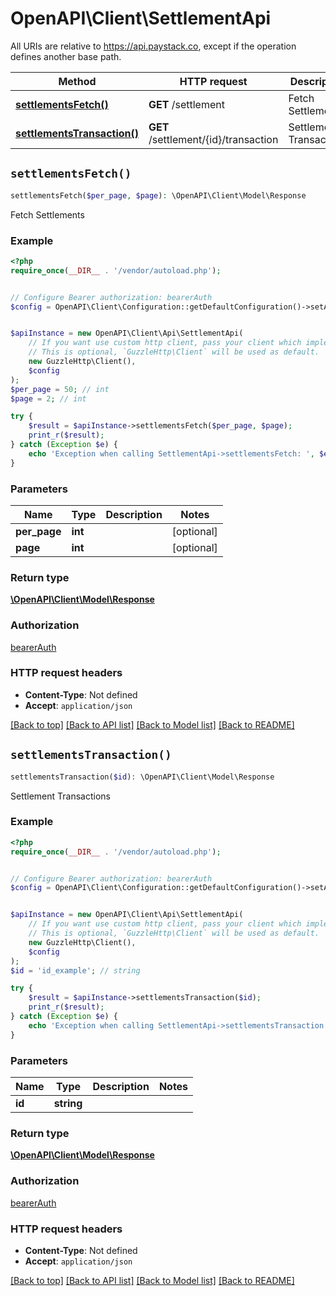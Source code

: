 # OpenAPI\Client\SettlementApi

All URIs are relative to https://api.paystack.co, except if the operation defines another base path.

| Method | HTTP request | Description |
| ------------- | ------------- | ------------- |
| [**settlementsFetch()**](SettlementApi.md#settlementsFetch) | **GET** /settlement | Fetch Settlements |
| [**settlementsTransaction()**](SettlementApi.md#settlementsTransaction) | **GET** /settlement/{id}/transaction | Settlement Transactions |


## `settlementsFetch()`

```php
settlementsFetch($per_page, $page): \OpenAPI\Client\Model\Response
```

Fetch Settlements

### Example

```php
<?php
require_once(__DIR__ . '/vendor/autoload.php');


// Configure Bearer authorization: bearerAuth
$config = OpenAPI\Client\Configuration::getDefaultConfiguration()->setAccessToken('YOUR_ACCESS_TOKEN');


$apiInstance = new OpenAPI\Client\Api\SettlementApi(
    // If you want use custom http client, pass your client which implements `GuzzleHttp\ClientInterface`.
    // This is optional, `GuzzleHttp\Client` will be used as default.
    new GuzzleHttp\Client(),
    $config
);
$per_page = 50; // int
$page = 2; // int

try {
    $result = $apiInstance->settlementsFetch($per_page, $page);
    print_r($result);
} catch (Exception $e) {
    echo 'Exception when calling SettlementApi->settlementsFetch: ', $e->getMessage(), PHP_EOL;
}
```

### Parameters

| Name | Type | Description  | Notes |
| ------------- | ------------- | ------------- | ------------- |
| **per_page** | **int**|  | [optional] |
| **page** | **int**|  | [optional] |

### Return type

[**\OpenAPI\Client\Model\Response**](../Model/Response.md)

### Authorization

[bearerAuth](../../README.md#bearerAuth)

### HTTP request headers

- **Content-Type**: Not defined
- **Accept**: `application/json`

[[Back to top]](#) [[Back to API list]](../../README.md#endpoints)
[[Back to Model list]](../../README.md#models)
[[Back to README]](../../README.md)

## `settlementsTransaction()`

```php
settlementsTransaction($id): \OpenAPI\Client\Model\Response
```

Settlement Transactions

### Example

```php
<?php
require_once(__DIR__ . '/vendor/autoload.php');


// Configure Bearer authorization: bearerAuth
$config = OpenAPI\Client\Configuration::getDefaultConfiguration()->setAccessToken('YOUR_ACCESS_TOKEN');


$apiInstance = new OpenAPI\Client\Api\SettlementApi(
    // If you want use custom http client, pass your client which implements `GuzzleHttp\ClientInterface`.
    // This is optional, `GuzzleHttp\Client` will be used as default.
    new GuzzleHttp\Client(),
    $config
);
$id = 'id_example'; // string

try {
    $result = $apiInstance->settlementsTransaction($id);
    print_r($result);
} catch (Exception $e) {
    echo 'Exception when calling SettlementApi->settlementsTransaction: ', $e->getMessage(), PHP_EOL;
}
```

### Parameters

| Name | Type | Description  | Notes |
| ------------- | ------------- | ------------- | ------------- |
| **id** | **string**|  | |

### Return type

[**\OpenAPI\Client\Model\Response**](../Model/Response.md)

### Authorization

[bearerAuth](../../README.md#bearerAuth)

### HTTP request headers

- **Content-Type**: Not defined
- **Accept**: `application/json`

[[Back to top]](#) [[Back to API list]](../../README.md#endpoints)
[[Back to Model list]](../../README.md#models)
[[Back to README]](../../README.md)
